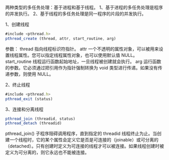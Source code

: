 两种类型的多任务处理：基于进程和基于线程。
1、基于进程的多任务处理是程序的并发执行。
2、基于线程的多任务处理是同一程序的片段的并发执行。

1、创建线程

```js
#include <pthread.h>
pthread_create (thread, attr, start_routine, arg) 
```

参数：
thread	指向线程标识符指针。
attr	一个不透明的属性对象，可以被用来设置线程属性。您可以指定线程属性对象，也可以使用默认值 NULL。
start_routine	线程运行函数起始地址，一旦线程被创建就会执行。
arg	运行函数的参数。它必须通过把引用作为指针强制转换为 void
类型进行传递。如果没有传递参数，则使用 NULL。

2、终止线程

```js
#include <pthread.h>
pthread_exit (status) 
```

3、连接和分离线程

```js
pthread_join (threadid, status) 
pthread_detach (threadid) 
```

pthread_join() 子程序阻碍调用程序，直到指定的 threadid 线程终止为止。当创建一个线程时，它的某个属性会定义它是否是可连接的（joinable）或可分离的（detached）。只有创建时定义为可连接的线程才可以被连接。如果线程创建时被定义为可分离的，则它永远也不能被连接。

